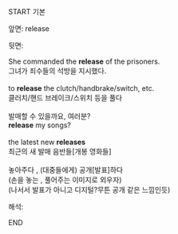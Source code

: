 START
기본

앞면:
release


뒷면:
<div>She commanded the <strong>release</strong> of the prisoners. </div><div>그녀가 죄수들의 석방을 지시했다.<br><br><div>to <strong>release</strong> the clutch/handbrake/switch, etc.</div><div><div>클러치/핸드 브레이크/스위치 등을 풀다</div></div><br><div><div>발매할 수 있을까요, 여러분?</div></div><div><strong>release</strong> my songs? <br><br><div>the latest new <b>releases</b> </div><div>최근의 새 발매 음반들[개봉 영화들]</div><br>놓아주다 , (대중들에게) 공개[발표]하다<br></div><div><div>(손을 놓는 , 풀어주는 이미지로 외우자)<br>(나서서 발표가 아니고 디지털?무튼 공개 같은 느낌인듯)<br></div></div></div>


해석:

END